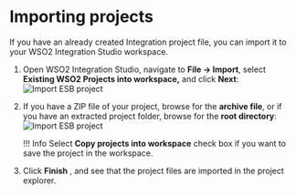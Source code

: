 # Importing projects

If you have an already created Integration project file, you can import it to
your WSO2 Integration Studio workspace.

1.  Open WSO2 Integration Studio, navigate to **File -> Import**, select **Existing WSO2 Projects into workspace,** and click **Next**:  
    ![Import ESB project]({{base_path}}/assets/img/integrate/create_project/import_proj_dialog.png)
2.  If you have a ZIP file of your project, browse for the **archive file**, or if you have an extracted project folder, browse for the
    **root directory**:  
    ![Import ESB project]({{base_path}}/assets/img/integrate/create_project/import_proj_select_folders.png)

    !!! Info
    	Select **Copy projects into workspace** check box if you want to save the project in the workspace.
    
3.  Click **Finish** , and see that the project files are imported in the project explorer.  